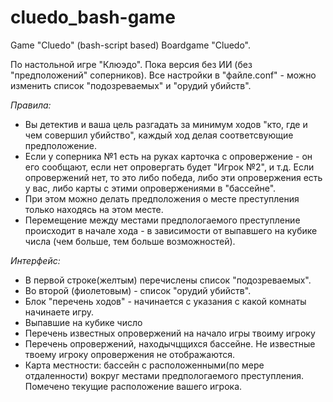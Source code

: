 # cluedo_bash-game
Game "Cluedo" (bash-script based)
Boardgame "Cluedo". 

По настольной игре "Клюэдо". 
Пока версия без ИИ (без "предположений" соперников).
Все настройки в "файле.conf" - можно изменить список "подозреваемых" и "орудий убийств".

*Правила:*
 - Вы детектив и ваша цель разгадать за минимум ходов "кто, где и чем совершил убийство", каждый ход делая соответсвующие предположение.
 - Если у соперника №1 есть на руках карточка с опровержение - он его сообщают, если нет опровергать будет "Игрок №2", и т.д. Если опровержений нет, то это либо победа, либо эти опровержения есть у вас, либо карты с этими опровержениями в "бассейне".
 - При этом можно делать предположения о месте преступления только находясь на этом месте.
 - Перемещение между местами предпологаемого преступление происходит в начале хода - в зависимости от выпавшего на кубике числа (чем больше, тем больше возможностей).

*Интерфейс:*
 - В первой строке(желтым) перечислены список "подозреваемых".
 - Во второй (фиолетовым) - список "орудий убийств".
 - Блок "перечень ходов" - начинается с указания с какой комнаты начинаете игру.
 - Выпавшие на кубике число
 - Перечень известных опровержений на начало игры твоиму игроку
 - Перечень опровержений, находычцщихся бассейне. Не известные твоему игроку опровержения не отображаются.
 - Карта местности: бассейн с расположенными(по мере отдаленности) вокруг местами предпологаемого преступления. Помечено текущие расположение вашего игрока.
 

